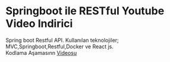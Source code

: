 # Springboot ile RESTful Youtube Video Indirici
Spring boot Restful API. Kullanılan teknolojiler; MVC,Springboot,Restful,Docker ve React js.
<br>
Kodlama Aşamasınn <a href="https://www.youtube.com/watch?v=vA2jBRIoVzQ&t=1572s&ab_channel=%C3%9CmitSar%C4%B1%C3%B6z">Videosu</a> 
